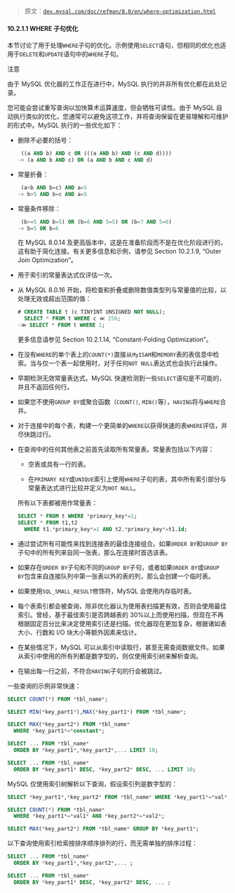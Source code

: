 > 原文：[`dev.mysql.com/doc/refman/8.0/en/where-optimization.html`](https://dev.mysql.com/doc/refman/8.0/en/where-optimization.html)

#### 10.2.1.1 WHERE 子句优化

本节讨论了用于处理`WHERE`子句的优化。示例使用`SELECT`语句，但相同的优化也适用于`DELETE`和`UPDATE`语句中的`WHERE`子句。

注意

由于 MySQL 优化器的工作正在进行中，MySQL 执行的并非所有优化都在此处记录。

您可能会尝试重写查询以加快算术运算速度，但会牺牲可读性。由于 MySQL 自动执行类似的优化，您通常可以避免这项工作，并将查询保留在更易理解和可维护的形式中。MySQL 执行的一些优化如下：

+   删除不必要的括号：

    ```sql
     ((a AND b) AND c OR (((a AND b) AND (c AND d))))
    -> (a AND b AND c) OR (a AND b AND c AND d)
    ```

+   常量折叠：

    ```sql
     (a<b AND b=c) AND a=5
    -> b>5 AND b=c AND a=5
    ```

+   常量条件移除：

    ```sql
     (b>=5 AND b=5) OR (b=6 AND 5=5) OR (b=7 AND 5=6)
    -> b=5 OR b=6
    ```

    在 MySQL 8.0.14 及更高版本中，这是在准备阶段而不是在优化阶段进行的，这有助于简化连接。有关更多信息和示例，请参见 Section 10.2.1.9, “Outer Join Optimization”。

+   用于索引的常量表达式仅评估一次。

+   从 MySQL 8.0.16 开始，将检查和折叠或删除数值类型列与常量值的比较，以处理无效或超出范围的值：

    ```sql
    # CREATE TABLE t (c TINYINT UNSIGNED NOT NULL);
      SELECT * FROM t WHERE c ≪ 256;
    -≫ SELECT * FROM t WHERE 1;
    ```

    更多信息请参见 Section 10.2.1.14, “Constant-Folding Optimization”。

+   在没有`WHERE`的单个表上的`COUNT(*)`直接从`MyISAM`和`MEMORY`表的表信息中检索。当与仅一个表一起使用时，对于任何`NOT NULL`表达式也会执行此操作。

+   早期检测无效常量表达式。MySQL 快速检测到一些`SELECT`语句是不可能的，并且不返回任何行。

+   如果您不使用`GROUP BY`或聚合函数（`COUNT()`, `MIN()`等），`HAVING`将与`WHERE`合并。

+   对于连接中的每个表，构建一个更简单的`WHERE`以获得快速的表`WHERE`评估，并尽快跳过行。

+   在查询中的任何其他表之前首先读取所有常量表。常量表包括以下内容：

    +   空表或具有一行的表。

    +   在`PRIMARY KEY`或`UNIQUE`索引上使用`WHERE`子句的表，其中所有索引部分与常量表达式进行比较并定义为`NOT NULL`。

    所有以下表都被用作常量表：

    ```sql
    SELECT * FROM t WHERE *primary_key*=1;
    SELECT * FROM t1,t2
      WHERE t1.*primary_key*=1 AND t2.*primary_key*=t1.id;
    ```

+   通过尝试所有可能性来找到连接表的最佳连接组合。如果`ORDER BY`和`GROUP BY`子句中的所有列来自同一张表，那么在连接时首选该表。

+   如果存在`ORDER BY`子句和不同的`GROUP BY`子句，或者如果`ORDER BY`或`GROUP BY`包含来自连接队列中第一张表以外的表的列，那么会创建一个临时表。

+   如果使用`SQL_SMALL_RESULT`修饰符，MySQL 会使用内存临时表。

+   每个表索引都会被查询，除非优化器认为使用表扫描更有效，否则会使用最佳索引。曾经，基于最佳索引是否跨越表的 30%以上而使用扫描，但现在不再根据固定百分比来决定使用索引还是扫描。优化器现在更加复杂，根据诸如表大小、行数和 I/O 块大小等额外因素来估计。

+   在某些情况下，MySQL 可以从索引中读取行，甚至无需查阅数据文件。如果从索引中使用的所有列都是数字型的，则仅使用索引树来解析查询。

+   在输出每一行之前，不符合`HAVING`子句的行会被跳过。

一些查询的示例非常快速：

```sql
SELECT COUNT(*) FROM *tbl_name*;

SELECT MIN(*key_part1*),MAX(*key_part1*) FROM *tbl_name*;

SELECT MAX(*key_part2*) FROM *tbl_name*
  WHERE *key_part1*=*constant*;

SELECT ... FROM *tbl_name*
  ORDER BY *key_part1*,*key_part2*,... LIMIT 10;

SELECT ... FROM *tbl_name*
  ORDER BY *key_part1* DESC, *key_part2* DESC, ... LIMIT 10;
```

MySQL 仅使用索引树解析以下查询，假设索引列是数字型的：

```sql
SELECT *key_part1*,*key_part2* FROM *tbl_name* WHERE *key_part1*=*val*;

SELECT COUNT(*) FROM *tbl_name*
  WHERE *key_part1*=*val1* AND *key_part2*=*val2*;

SELECT MAX(*key_part2*) FROM *tbl_name* GROUP BY *key_part1*;
```

以下查询使用索引检索按排序顺序排列的行，而无需单独的排序过程：

```sql
SELECT ... FROM *tbl_name*
  ORDER BY *key_part1*,*key_part2*,... ;

SELECT ... FROM *tbl_name*
  ORDER BY *key_part1* DESC, *key_part2* DESC, ... ;
```
